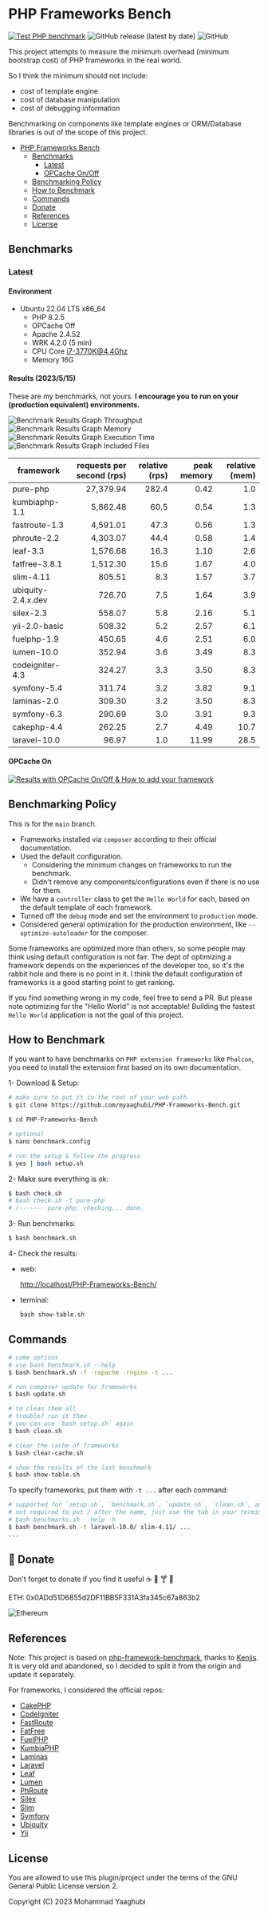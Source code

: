 # PHP Frameworks Bench
[![Test PHP benchmark](https://github.com/myaaghubi/PHP-Frameworks-Bench/actions/workflows/test.yml/badge.svg)](https://github.com/myaaghubi/PHP-Frameworks-Bench/actions/workflows/test.yml) ![GitHub release (latest by date)](https://img.shields.io/github/v/release/myaaghubi/PHP-Frameworks-Bench?color=purpol) ![GitHub](https://img.shields.io/github/license/myaaghubi/PHP-Frameworks-Bench?color=green)

This project attempts to measure the minimum overhead (minimum bootstrap cost) of PHP frameworks in the real world.

So I think the minimum should not include:

* cost of template engine
* cost of database manipulation
* cost of debugging information

Benchmarking on components like template engines or ORM/Database libraries is out of the scope of this project.


- [PHP Frameworks Bench](#php-frameworks-bench)
  - [Benchmarks](#benchmarks)
    - [Latest](#latest)
    - [OPCache On/Off](#opcache-on)
  - [Benchmarking Policy](#benchmarking-policy)
  - [How to Benchmark](#how-to-benchmark)
  - [Commands](#commands)
  - [Donate](#-donate)
  - [References](#references)
  - [License](#license)


## Benchmarks

### Latest

#### Environment

* Ubuntu 22.04 LTS x86_64
  * PHP 8.2.5
  * OPCache Off
  * Apache 2.4.52
  * WRK 4.2.0 (5 min)
  * CPU Core i7-3770K@4.4Ghz
  * Memory 16G 


#### Results (2023/5/15)

These are my benchmarks, not yours. **I encourage you to run on your (production equivalent) environments.**

![Benchmark Results Graph Throughput](screenshots/php-frameworks-bench-throughput.png)
![Benchmark Results Graph Memory](screenshots/php-frameworks-bench-memory.png)
![Benchmark Results Graph Execution Time](screenshots/php-frameworks-bench-exectime.png)
![Benchmark Results Graph Included Files](screenshots/php-frameworks-bench-includedfiles.png)

|framework          |requests per second (rps)|relative (rps)|peak memory|relative (mem)|
|-------------------|------------------------:|-------------:|----------:|-------------:|
|pure-php           |                27,379.94|         282.4|       0.42|           1.0|
|kumbiaphp-1.1      |                 5,862.48|          60.5|       0.54|           1.3|
|fastroute-1.3      |                 4,591.01|          47.3|       0.56|           1.3|
|phroute-2.2        |                 4,303.07|          44.4|       0.58|           1.4|
|leaf-3.3           |                 1,576.68|          16.3|       1.10|           2.6|
|fatfree-3.8.1      |                 1,512.30|          15.6|       1.67|           4.0|
|slim-4.11          |                   805.51|           8.3|       1.57|           3.7|
|ubiquity-2.4.x.dev |                   726.70|           7.5|       1.64|           3.9|
|silex-2.3          |                   558.07|           5.8|       2.16|           5.1|
|yii-2.0-basic      |                   508.32|           5.2|       2.57|           6.1|
|fuelphp-1.9        |                   450.65|           4.6|       2.51|           6.0|
|lumen-10.0         |                   352.94|           3.6|       3.49|           8.3|
|codeigniter-4.3    |                   324.27|           3.3|       3.50|           8.3|
|symfony-5.4        |                   311.74|           3.2|       3.82|           9.1|
|laminas-2.0        |                   309.30|           3.2|       3.50|           8.3|
|symfony-6.3        |                   290.69|           3.0|       3.91|           9.3|
|cakephp-4.4        |                   262.25|           2.7|       4.49|          10.7|
|laravel-10.0       |                    96.97|           1.0|      11.99|          28.5|


#### OPCache On
[![Results with OPCache On/Off & How to add your framework](http://img.youtube.com/vi/Dk8YHQZ6jfY/0.jpg)](http://www.youtube.com/watch?v=Dk8YHQZ6jfY)


## Benchmarking Policy

This is for the `main` branch.

* Frameworks installed via `composer` according to their official documentation.
* Used the default configuration.
  * Considering the minimum changes on frameworks to run the benchmark.
  * Didn't remove any components/configurations even if there is no use for them.
* We have a `controller` class to get the `Hello World` for each, based on the default template of each framework.
* Turned off the `debug` mode and set the environment to `production` mode.
* Considered general optimization for the production environment, like `--optimize-autoloader` for the composer.

Some frameworks are optimized more than others, so some people may think using default configuration is not fair. The dept of optimizing a framework depends on the experiences of the developer too, so it's the rabbit hole and there is no point in it. I think the default configuration of frameworks is a good starting point to get ranking.

If you find something wrong in my code, feel free to send a PR. But please note optimizing for the "Hello World" is not acceptable! Building the fastest `Hello World` application is not the goal of this project.


## How to Benchmark

If you want to have benchmarks on `PHP extension frameworks` like `Phalcon`, you need to install the extension first based on its own documentation.

1- Download & Setup:

```bash
# make sure to put it in the root of your web path
$ git clone https://github.com/myaaghubi/PHP-Frameworks-Bench.git

$ cd PHP-Frameworks-Bench

# optional
$ nano benchmark.config

# run the setup & follow the progress
$ yes | bash setup.sh
```

2- Make sure everything is ok:

```bash
$ bash check.sh
# bash check.sh -t pure-php
# /------- pure-php: checking... done.
```

3- Run benchmarks:

```bash
$ bash benchmark.sh
```

4- Check the results:
- web:

  <http://localhost/PHP-Frameworks-Bench/>

- terminal:
  ```
  bash show-table.sh
  ```


## Commands

```bash
# some options
# use bash benchmark.sh --help
$ bash benchmark.sh -f -rapache -rnginx -t ...

# run composer update for frameworks
$ bash update.sh

# to clean them all
# trouble? run it then
# you can use `bash setup.sh` again
$ bash clean.sh

# clear the cache of frameworks
$ bash clear-cache.sh

# show the results of the last benchmark
$ bash show-table.sh
```

To specify frameworks, put them with `-t ...` after each command:

```bash
# supported for `setup.sh`, `benchmark.sh`, `update.sh`, `clean.sh`, and `clear-cache.sh`
# not required to put / after the name, just use the tab in your terminal 
# bash benchmarks.sh --help -h
$ bash benchmark.sh -t laravel-10.0/ slim-4.11/ ...
...
```


## 🍔 Donate
Don't forget to donate if you find it useful ☕ 🍺 🍸 🍔

ETH: 0x0ADd51D6855d2DF11BB5F331A3fa345c67a863b2

![Ethereum](screenshots/ethereum.jpg?raw=true "Ethereum")

## References 
Note: This project is based on
[php-framework-benchmark](https://github.com/kenjis/php-framework-benchmark), thanks to [Kenjis](https://github.com/kenjis). It is very old and abandoned, so I decided to split it from the origin and update it separately.

For frameworks, I considered the official repos:
* [CakePHP](https://github.com/cakephp/cakephp)
* [CodeIgniter](https://github.com/codeigniter4/CodeIgniter4)
* [FastRoute](https://github.com/nikic/FastRoute)
* [FatFree](https://github.com/bcosca/fatfree)
* [FuelPHP](https://github.com/fuelphp/fuelphp)
* [KumbiaPHP](https://github.com/KumbiaPHP/KumbiaPHP)
* [Laminas](https://github.com/laminas)
* [Laravel](https://github.com/laravel/laravel)
* [Leaf](https://github.com/leafsphp/leaf)
* [Lumen](https://github.com/laravel/lumen)
* [PhRoute](https://github.com/mrjgreen/phroute)
* [Silex](https://github.com/silexphp/Silex)
* [Slim](https://github.com/slimphp/Slim)
* [Symfony](https://github.com/symfony/symfony)
* [Ubiquity](https://github.com/phpMv/ubiquity)
* [Yii](https://github.com/yiisoft/yii2)


## License

You are allowed to use this plugin/project under the terms of the GNU General Public License version 2.

Copyright (C) 2023 Mohammad Yaaghubi
